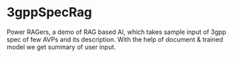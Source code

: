 # 3gppSpecRag
Power RAGers, a demo of RAG based AI, which takes sample input of 3gpp spec of few AVPs and its description. With the help of document &amp; trained model we get summary of user input.
